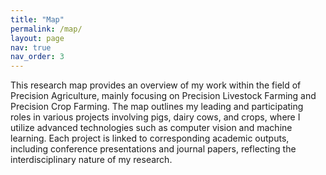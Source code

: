 ```yaml
---
title: "Map"
permalink: /map/
layout: page
nav: true
nav_order: 3
---
```


This research map provides an overview of my work within the field of Precision Agriculture, mainly focusing on Precision Livestock Farming and Precision Crop Farming. The map outlines my leading and participating roles in various projects involving pigs, dairy cows, and crops, where I utilize advanced technologies such as computer vision and machine learning. Each project is linked to corresponding academic outputs, including conference presentations and journal papers, reflecting the interdisciplinary nature of my research.

<!-- Embed the XMind Viewer -->

<div style="max-width: 100%; height: 600px;">
  <div id="mount"></div> <!-- The xmind map will be embedded here -->
</div>

<script src="https://unpkg.com/xmind-embed-viewer/dist/umd/xmind-embed-viewer.js"></script>

<script>
  const init = async () => {
    // Ensure the file path is correct
    const res = await fetch('{{ site.baseurl }}/assets/img/PrecisionAgriculture.xmind');
    
    if (!res.ok) {
      console.error("Failed to load XMind file. Please check the file path.");
      return;
    }

    const viewer = new XMindEmbedViewer({
      el: '#mount',
      file: await res.arrayBuffer(),
      region: 'global', // Change to 'cn' if needed for China region
      styles: {
        'height': '600px', // Adjust height to accommodate your map
        'width': '100%',   // Full width to fit the page
        'overflow': 'auto' // Enable scrolling if content overflows
      }
    });

    // Log when the map is ready
    viewer.addEventListener('map-ready', () => console.log('XMind map is ready!'));
  };

  // Initialize the map
  init();
</script>
